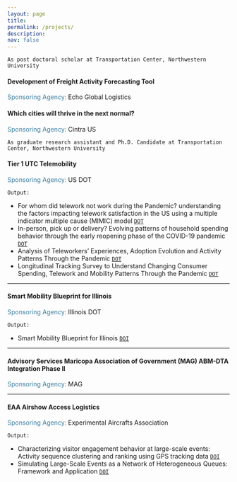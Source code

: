 ```yaml
---
layout: page
title: 
permalink: /projects/
description:
nav: false
---
```


`As post doctoral scholar at Transportation Center, Northwestern University`

#### Development of Freight Activity Forecasting Tool
<span style="color:#3B7EA1 "> Sponsoring Agency:</span>  Echo Global Logistics


#### Which cities will thrive in the next normal?
<span style="color:#3B7EA1 "> Sponsoring Agency:</span>  Cintra US


`As graduate research assistant and Ph.D. Candidate at Transportation Center, Northwestern University`



#### Tier 1 UTC Telemobility
<span style="color:#3B7EA1 "> Sponsoring Agency:</span>  US DOT

`Output:`
* For whom did telework not work during the Pandemic? understanding the factors impacting telework satisfaction in the US using a multiple indicator multiple cause (MIMIC) model [`DOT`](https://doi.org/10.1016/j.tra.2021.11.025)
* In-person, pick up or delivery? Evolving patterns of household spending behavior through the early reopening phase of the COVID-19 pandemic [`DOT`](https://doi.org/10.1016/j.tbs.2023.01.003)
* Analysis of Teleworkers’ Experiences, Adoption Evolution and Activity Patterns Through the Pandemic [`DOT`](https://rosap.ntl.bts.gov/view/dot/65844)
* Longitudinal Tracking Survey to Understand Changing Consumer Spending, Telework and Mobility Patterns Through the Pandemic [`DOT`](https://rosap.ntl.bts.gov/view/dot/65993)



---
#### Smart Mobility Blueprint for Illinois
<span style="color:#3B7EA1 "> Sponsoring Agency:</span>  Illinois DOT

`Output:`
* Smart Mobility Blueprint for Illinois [`DOI`](https://doi.org/10.36501/0197-9191/23-007)



---
#### Advisory Services Maricopa Association of Government (MAG) ABM-DTA Integration Phase II
<span style="color:#3B7EA1 "> Sponsoring Agency:</span>  MAG


---
#### EAA Airshow Access Logistics
<span style="color:#3B7EA1 "> Sponsoring Agency:</span> Experimental Aircrafts Association

`Output:`
* Characterizing visitor engagement behavior at large-scale events: Activity sequence clustering and ranking using GPS tracking data [`DOI`](https://doi.org/10.1016/j.tourman.2021.104421)
* Simulating Large-Scale Events as a Network of Heterogeneous Queues: Framework and Application [`DOI`](https://doi.org/10.1177/03611981211035755)


